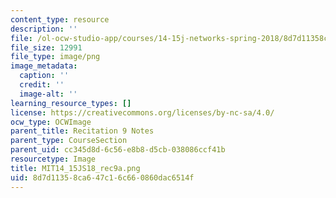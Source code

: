 ```yaml
---
content_type: resource
description: ''
file: /ol-ocw-studio-app/courses/14-15j-networks-spring-2018/8d7d11358ca647c16c660860dac6514f_MIT14_15JS18_rec9a.png
file_size: 12991
file_type: image/png
image_metadata:
  caption: ''
  credit: ''
  image-alt: ''
learning_resource_types: []
license: https://creativecommons.org/licenses/by-nc-sa/4.0/
ocw_type: OCWImage
parent_title: Recitation 9 Notes
parent_type: CourseSection
parent_uid: cc345d8d-6c56-e8b8-d5cb-038086ccf41b
resourcetype: Image
title: MIT14_15JS18_rec9a.png
uid: 8d7d1135-8ca6-47c1-6c66-0860dac6514f
---
```

